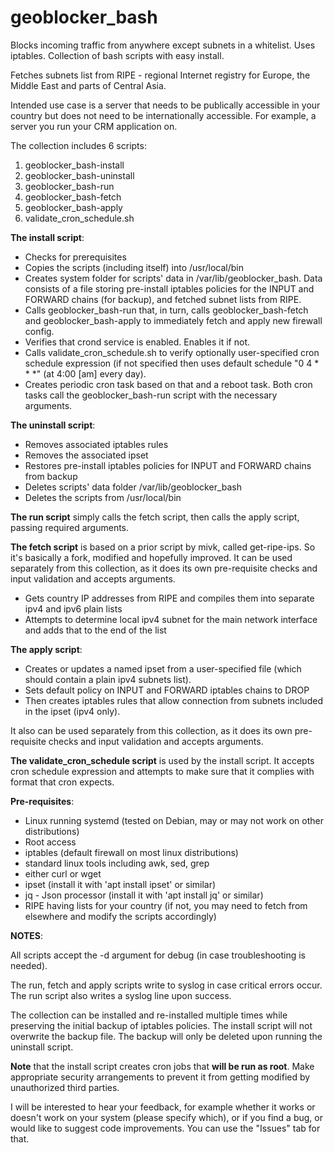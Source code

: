 # geoblocker_bash
Blocks incoming traffic from anywhere except subnets in a whitelist. Uses iptables. Collection of bash scripts with easy install.

Fetches subnets list from RIPE - regional Internet registry for Europe, the Middle East and parts of Central Asia.

Intended use case is a server that needs to be publically accessible in your country but does not need to be internationally accessible. For example, a server you run your CRM application on.

The collection includes 6 scripts:
1. geoblocker_bash-install
2. geoblocker_bash-uninstall
3. geoblocker_bash-run
4. geoblocker_bash-fetch
5. geoblocker_bash-apply
6. validate_cron_schedule.sh

**The install script**:
- Checks for prerequisites
- Copies the scripts (including itself) into /usr/local/bin
- Creates system folder for scripts' data in /var/lib/geoblocker_bash. Data consists of a file storing pre-install iptables policies for the INPUT and FORWARD chains (for backup), and fetched subnet lists from RIPE.
- Calls geoblocker_bash-run that, in turn, calls geoblocker_bash-fetch and geoblocker_bash-apply to immediately fetch and apply new firewall config.
- Verifies that crond service is enabled. Enables it if not.
- Calls validate_cron_schedule.sh to verify optionally user-specified cron schedule expression (if not specified then uses default schedule "0 4 * * *" (at 4:00 [am] every day).
- Creates periodic cron task based on that and a reboot task. Both cron tasks call the geoblocker_bash-run script with the necessary arguments.

**The uninstall script**:
- Removes associated iptables rules
- Removes the associated ipset
- Restores pre-install iptables policies for INPUT and FORWARD chains from backup
- Deletes scripts' data folder /var/lib/geoblocker_bash
- Deletes the scripts from /usr/local/bin

**The run script** simply calls the fetch script, then calls the apply script, passing required arguments.

**The fetch script** is based on a prior script by mivk, called get-ripe-ips. So it's basically a fork, modified and hopefully improved.
It can be used separately from this collection, as it does its own pre-requisite checks and input validation and accepts arguments.
- Gets country IP addresses from RIPE and compiles them into separate ipv4 and ipv6 plain lists
- Attempts to determine local ipv4 subnet for the main network interface and adds that to the end of the list

**The apply script**:
- Creates or updates a named ipset from a user-specified file (which should contain a plain ipv4 subnets list).
- Sets default policy on INPUT and FORWARD iptables chains to DROP
- Then creates iptables rules that allow connection from subnets included in the ipset (ipv4 only).

It also can be used separately from this collection, as it does its own pre-requisite checks and input validation and accepts arguments.

**The validate_cron_schedule script** is used by the install script. It accepts cron schedule expression and attempts to make sure that it complies with format that cron expects.

**Pre-requisites**:
- Linux running systemd (tested on Debian, may or may not work on other distributions)
- Root access
- iptables (default firewall on most linux distributions)
- standard linux tools including awk, sed, grep
- either curl or wget
- ipset (install it with 'apt install ipset' or similar)
- jq - Json processor (install it with 'apt install jq' or similar)
- RIPE having lists for your country (if not, you may need to fetch from elsewhere and modify the scripts accordingly)

**NOTES**:

All scripts accept the -d argument for debug (in case troubleshooting is needed).

The run, fetch and apply scripts write to syslog in case critical errors occur. The run script also writes a syslog line upon success.

The collection can be installed and re-installed multiple times while preserving the initial backup of iptables policies. The install script will not overwrite the backup file. The backup will only be deleted upon running the uninstall script.

**Note** that the install script creates cron jobs that **will be run as root**. Make appropriate security arrangements to prevent it from getting modified by unauthorized third parties.

I will be interested to hear your feedback, for example whether it works or doesn't work on your system (please specify which), or if you find a bug, or would like to suggest code improvements. You can use the "Issues" tab for that.
